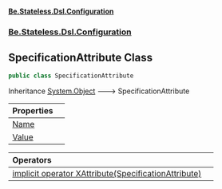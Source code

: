 #### [Be.Stateless.Dsl.Configuration](README.md 'README')
### [Be.Stateless.Dsl.Configuration](Be.Stateless.Dsl.Configuration.md 'Be.Stateless.Dsl.Configuration')

## SpecificationAttribute Class

```csharp
public class SpecificationAttribute
```

Inheritance [System.Object](https://docs.microsoft.com/en-us/dotnet/api/System.Object 'System.Object') &#129106; SpecificationAttribute

| Properties | |
| :--- | :--- |
| [Name](SpecificationAttribute.Name.md 'Be.Stateless.Dsl.Configuration.SpecificationAttribute.Name') | |
| [Value](SpecificationAttribute.Value.md 'Be.Stateless.Dsl.Configuration.SpecificationAttribute.Value') | |

| Operators | |
| :--- | :--- |
| [implicit operator XAttribute(SpecificationAttribute)](SpecificationAttribute.implicitoperatorXAttribute(SpecificationAttribute).md 'Be.Stateless.Dsl.Configuration.SpecificationAttribute.op_Implicit System.Xml.Linq.XAttribute(Be.Stateless.Dsl.Configuration.SpecificationAttribute)') | |
